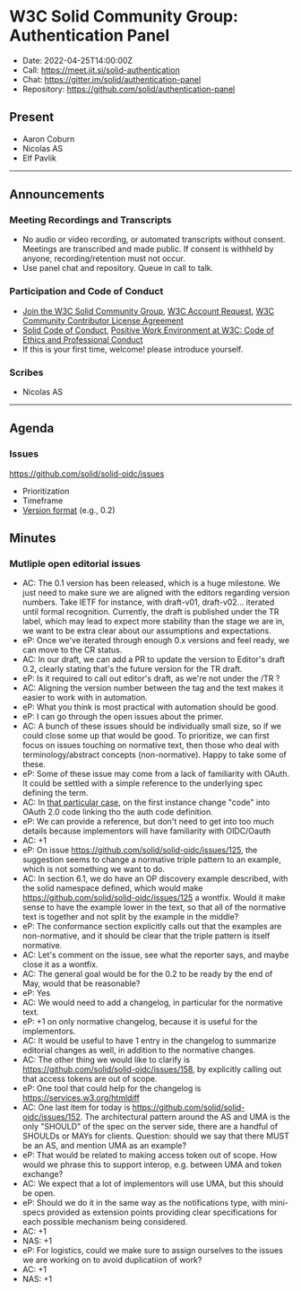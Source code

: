 # W3C Solid Community Group: Authentication Panel

* Date: 2022-04-25T14:00:00Z
* Call: https://meet.jit.si/solid-authentication
* Chat: https://gitter.im/solid/authentication-panel
* Repository: https://github.com/solid/authentication-panel

## Present
* Aaron Coburn
* Nicolas AS
* Elf Pavlik

---

## Announcements

### Meeting Recordings and Transcripts
* No audio or video recording, or automated transcripts without consent. Meetings are transcribed and made public. If consent is withheld by anyone, recording/retention must not occur.
* Use panel chat and repository. Queue in call to talk.

### Participation and Code of Conduct
* [Join the W3C Solid Community Group](https://www.w3.org/community/solid/join), [W3C Account Request](http://www.w3.org/accounts/request), [W3C Community Contributor License Agreement](https://www.w3.org/community/about/agreements/cla/)
* [Solid Code of Conduct](https://github.com/solid/process/blob/master/code-of-conduct.md), [Positive Work Environment at W3C: Code of Ethics and Professional Conduct](https://github.com/solid/process/blob/master/code-of-conduct.md)
* If this is your first time, welcome! please introduce yourself.

### Scribes
* Nicolas AS

---

## Agenda

### Issues

https://github.com/solid/solid-oidc/issues

* Prioritization
* Timeframe
* [Version format](https://github.com/solid/solid-oidc/issues/114) (e.g., 0.2)

## Minutes

### Mutliple open editorial issues

* AC: The 0.1 version has been released, which is a huge milestone. We just need to make sure we are aligned with the editors regarding version numbers. Take IETF for instance, with draft-v01, draft-v02... iterated until formal recognition. Currently, the draft is published under the TR label, which may lead to expect more stability than the stage we are in, we want to be extra clear about our assumptions and expectations.
* eP: Once we've iterated through enough 0.x versions and feel ready, we can move to the CR status.
* AC: In our draft, we can add a PR to update the version to Editor's draft 0.2, clearly stating that's the future version for the TR draft.
* eP: Is it required to call out editor's draft, as we're not under the /TR ?
* AC: Aligning the version number between the tag and the text makes it easier to work with in automation.
* eP: What you think is most practical with automation should be good.
* eP: I can go through the open issues about the primer.
* AC: A bunch of these issues should be individually small size, so if we could close some up that would be good. To prioritize, we can first focus on issues touching on normative text, then those who deal with terminology/abstract concepts (non-normative). Happy to take some of these.
* eP: Some of these issue may come from a lack of familiarity with OAuth. It could be settled with a simple reference to the underlying spec defining the term.
* AC: In [that particular case](https://github.com/solid/solid-oidc/issues/139), on the first instance change "code" into OAuth 2.0 code linking tho the auth code definition.
* eP: We can provide a reference, but don't need to get into too much details because implementors will have familiarity with OIDC/Oauth
* AC: +1
* eP: On issue https://github.com/solid/solid-oidc/issues/125, the suggestion seems to change a normative triple pattern to an example, which is not something we want to do.
* AC: In section 6.1, we do have an OP discovery example described, with the solid namespace defined, which would make https://github.com/solid/solid-oidc/issues/125 a wontfix. Would it make sense to have the example lower in the text, so that all of the normative text is together and not split by the example in the middle?
* eP: The conformance section explicitly calls out that the examples are non-normative, and it should be clear that the triple pattern is itself normative.
* AC: Let's comment on the issue, see what the reporter says, and maybe close it as a wontfix. 
* AC: The general goal would be for the 0.2 to be ready by the end of May, would that be reasonable?
* eP: Yes
* AC: We would need to add a changelog, in particular for the normative text.
* eP: +1 on only normative changelog, because it is useful for the implementors.
* AC: It would be useful to have 1 entry in the changelog to summarize editorial changes as well, in addition to the normative changes.
* AC: The other thing we would like to clarify is https://github.com/solid/solid-oidc/issues/158, by explicitly calling out that access tokens are out of scope.
* eP: One tool that could help for the changelog is https://services.w3.org/htmldiff
* AC: One last item for today is https://github.com/solid/solid-oidc/issues/152. The architectural pattern around the AS and UMA is the only "SHOULD" of the spec on the server side, there are a handful of SHOULDs or MAYs for clients. Question: should we say that there MUST be an AS, and mention UMA as an example?
* eP: That would be related to making access token out of scope. How would we phrase this to support interop, e.g. between UMA and token exchange?
* AC: We expect that a lot of implementors will use UMA, but  this should be open.
* eP: Should we do it in the same way as the notifications type, with mini-specs provided as extension points providing clear specifications for each possible mechanism being considered.
* AC: +1
* NAS: +1
* eP: For logistics, could we make sure to assign ourselves to the issues we are working on to avoid duplicatiion of work? 
* AC: +1
* NAS: +1
